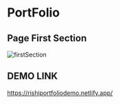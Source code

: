 # PortFolio
## Page First Section
![firstSection](https://user-images.githubusercontent.com/90702705/232695894-7a0e2cf4-82b8-406b-b09c-911d7af069da.png)

## DEMO LINK
https://rishiportfoliodemo.netlify.app/
